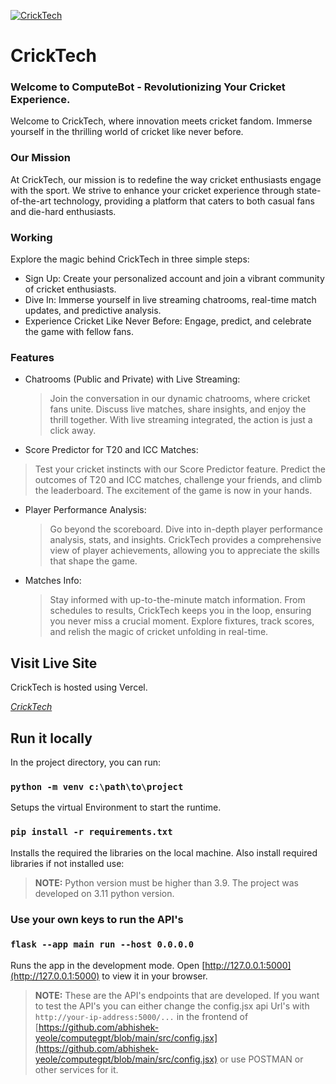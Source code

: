 [![CrickTech](https://cricktech.vercel.app/static/media/Road_Sense-removebg-preview.b109c5d8d6d88f54cabe.png)](https://cricktech.vercel.app/)
# CrickTech
### Welcome to ComputeBot - Revolutionizing Your Cricket Experience.

Welcome to CrickTech, where innovation meets cricket fandom. Immerse yourself in the thrilling world of cricket like never before.

### Our Mission

At CrickTech, our mission is to redefine the way cricket enthusiasts engage with the sport. We strive to enhance your cricket experience through state-of-the-art technology, providing a platform that caters to both casual fans and die-hard enthusiasts.

### Working
Explore the magic behind CrickTech in three simple steps:
- Sign Up: Create your personalized account and join a vibrant community of cricket enthusiasts.
- Dive In: Immerse yourself in live streaming chatrooms, real-time match updates, and predictive analysis.
- Experience Cricket Like Never Before: Engage, predict, and celebrate the game with fellow fans.

### Features

- Chatrooms (Public and Private) with Live Streaming:
  > Join the conversation in our dynamic chatrooms, where cricket fans unite. Discuss live matches, share insights, and enjoy the thrill together. With live streaming integrated, the action is just a click away.

-  Score Predictor for T20 and ICC Matches:
  > Test your cricket instincts with our Score Predictor feature. Predict the outcomes of T20 and ICC matches, challenge your friends, and climb the leaderboard. The excitement of the game is now in your hands.

- Player Performance Analysis:
  > Go beyond the scoreboard. Dive into in-depth player performance analysis, stats, and insights. CrickTech provides a comprehensive view of player achievements, allowing you to appreciate the skills that shape the game.

- Matches Info:
  > Stay informed with up-to-the-minute match information. From schedules to results, CrickTech keeps you in the loop, ensuring you never miss a crucial moment. Explore fixtures, track scores, and relish the magic of cricket unfolding in real-time.

## Visit Live Site

CrickTech is hosted using Vercel.

_[CrickTech](https://cricktech.vercel.app/)_


## Run it locally

In the project directory, you can run:
### `python -m venv c:\path\to\project`
Setups the virtual Environment to start the runtime.

### `pip install -r requirements.txt`

Installs the required the libraries on the local machine. Also install required libraries if not installed use:

> **NOTE:** Python version must be higher than 3.9. The project was developed on 3.11 python version.

### Use your own keys to run the API's


### `flask --app main run --host 0.0.0.0`

Runs the app in the development mode. Open [http://127.0.0.1:5000](http://127.0.0.1:5000) to view it in your browser.

> **NOTE:** These are the API's endpoints that are developed. If you want to test the API's you can either change the config.jsx api Url's with `http://your-ip-address:5000/...` in the frontend of [https://github.com/abhishek-yeole/computegpt/blob/main/src/config.jsx](https://github.com/abhishek-yeole/computegpt/blob/main/src/config.jsx) or use POSTMAN or other services for it.
